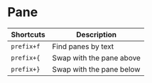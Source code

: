 # Pane

| Shortcuts  | Description              |
|------------|--------------------------|
| `prefix+f` | Find panes by text       |
| `prefix+{` | Swap with the pane above |
| `prefix+}` | Swap with the pane below |
